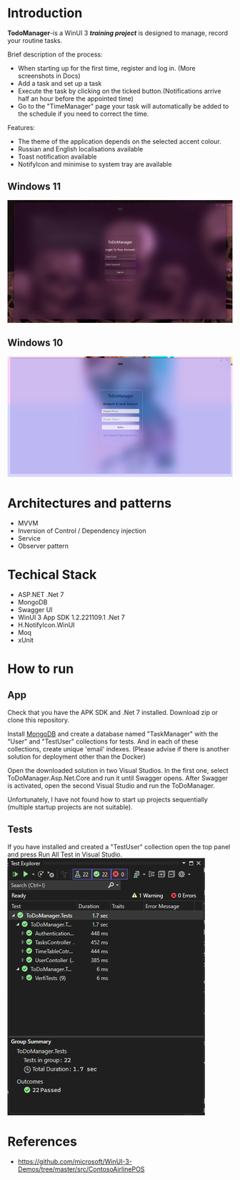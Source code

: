 # Introduction
**TodoManager**-is a WinUI 3 ***training project*** is designed to manage, record your routine tasks.

Brief description of the process:
* When starting up for the first time, register and log in. (More screenshots in Docs)
* Add a task and set up a task
* Execute the task by clicking on the ticked button.(Notifications arrive half an hour before the appointed time)
* Go to the "TimeManager" page your task will automatically be added to the schedule if you need to correct the time.

Features:

* The theme of the application depends on the selected accent colour.
* Russian and English localisations available
* Toast notification available
* NotifyIcon and minimise to system tray are available
## Windows 11
![](/Docs/LoginPage.png)
## Windows 10
![](/Docs/ScreenshotWindows10.png)
# Architectures and patterns
* MVVM
* Inversion of Control / Dependency injection
* Service
* Observer pattern
# Techical Stack
* ASP.NET .Net 7
* MongoDB
* Swagger UI
* WinUI 3 App SDK 1.2.221109.1 .Net 7
* H.NotifyIcon.WinUI
* Moq
* xUnit
# How to run
## App
Check that you have the APK SDK and .Net 7 installed. Download zip or clone this repository.

Install [MongoDB](https://www.mongodb.com/try/download/community) and create a database named
"TaskManager" with the "User" and "TestUser" collections for tests. And in each of these collections, create unique 'email' indexes. (Please advise if there is another solution for deployment other than the Docker)

Open the downloaded solution in two Visual Studios. In the first one, select ToDoManager.Asp.Net.Core and run it until Swagger opens. After Swagger is activated, open the second Visual Studio and run the ToDoManager.

Unfortunately, I have not found how to start up projects sequentially (multiple startup projects are not suitable).
## Tests
If you have installed and created a "TestUser" collection open the top panel and press Run All Test in Visual Studio.
![](/Docs/TestIsValid.png)
# References
* https://github.com/microsoft/WinUI-3-Demos/tree/master/src/ContosoAirlinePOS
